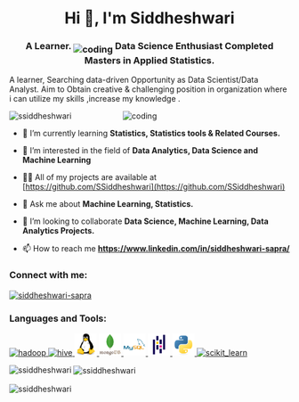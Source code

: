 
<h1 align="center">Hi 👋, I'm Siddheshwari</h1>
<h3 align="center"> A Learner. <img align="MIDDLE" alt="coding" width="70" src="https://encrypted-tbn0.gstatic.com/images?q=tbn:ANd9GcTQnYR_BMKEBxRzqAQdO7Ygi43O8_0OJ8icvtqzF4gp2_kuxWMJPeY774rfSqCG4_DTjvk&usqp=CAU">
Data Science Enthusiast Completed Masters in Applied Statistics.</h3>

A learner, Searching data-driven Opportunity as Data Scientist/Data Analyst.
Aim to Obtain creative & challenging position in organization where i can utilize my skills ,increase my knowledge .

<img align="right" alt="coding" width="300" src="https://media.tenor.com/-UygBh3nnfEAAAAC/coding.gif">

<p align="left"> <img src="https://komarev.com/ghpvc/?username=ssiddheshwari&label=Profile%20views&color=0e75b6&style=flat" alt="ssiddheshwari" /> </p>

- 🌱 I’m currently learning **Statistics,  Statistics tools & Related Courses.**
- 👀 I’m interested in the field of **Data Analytics, Data Science and Machine Learning**
- 👨‍💻 All of my projects are available at [https://github.com/SSiddheshwari](https://github.com/SSiddheshwari)

- 💬 Ask me about **Machine Learning, Statistics.**
  
- 💞️ I’m looking to collaborate **Data Science, Machine Learning, Data Analytics Projects.**
  
- 📫 How to reach me **https://www.linkedin.com/in/siddheshwari-sapra/**

<h3 align="left">Connect with me:</h3>
<p align="left">
<a href="https://linkedin.com/in/siddheshwari-sapra" target="blank"><img align="center" src="https://raw.githubusercontent.com/rahuldkjain/github-profile-readme-generator/master/src/images/icons/Social/linked-in-alt.svg" alt="siddheshwari-sapra" height="30" width="40" /></a>
</p>

<h3 align="left">Languages and Tools:</h3>
<p align="left"> <a href="https://hadoop.apache.org/" target="_blank" rel="noreferrer"> <img src="https://www.vectorlogo.zone/logos/apache_hadoop/apache_hadoop-icon.svg" alt="hadoop" width="40" height="40"/> </a> <a href="https://hive.apache.org/" target="_blank" rel="noreferrer"> <img src="https://www.vectorlogo.zone/logos/apache_hive/apache_hive-icon.svg" alt="hive" width="40" height="40"/> </a> <a href="https://www.linux.org/" target="_blank" rel="noreferrer"> <img src="https://raw.githubusercontent.com/devicons/devicon/master/icons/linux/linux-original.svg" alt="linux" width="40" height="40"/> </a> <a href="https://www.mongodb.com/" target="_blank" rel="noreferrer"> <img src="https://raw.githubusercontent.com/devicons/devicon/master/icons/mongodb/mongodb-original-wordmark.svg" alt="mongodb" width="40" height="40"/> </a> <a href="https://www.mysql.com/" target="_blank" rel="noreferrer"> <img src="https://raw.githubusercontent.com/devicons/devicon/master/icons/mysql/mysql-original-wordmark.svg" alt="mysql" width="40" height="40"/> </a> <a href="https://pandas.pydata.org/" target="_blank" rel="noreferrer"> <img src="https://raw.githubusercontent.com/devicons/devicon/2ae2a900d2f041da66e950e4d48052658d850630/icons/pandas/pandas-original.svg" alt="pandas" width="40" height="40"/> </a> <a href="https://www.python.org" target="_blank" rel="noreferrer"> <img src="https://raw.githubusercontent.com/devicons/devicon/master/icons/python/python-original.svg" alt="python" width="40" height="40"/> </a> <a href="https://scikit-learn.org/" target="_blank" rel="noreferrer"> <img src="https://upload.wikimedia.org/wikipedia/commons/0/05/Scikit_learn_logo_small.svg" alt="scikit_learn" width="40" height="40"/> </a> </p>

<p><img align="left" src="https://github-readme-stats.vercel.app/api/top-langs?username=ssiddheshwari&show_icons=true&locale=en&layout=compact" alt="ssiddheshwari" /></p>

<p>&nbsp;<img align="center" src="https://github-readme-stats.vercel.app/api?username=ssiddheshwari&show_icons=true&locale=en" alt="ssiddheshwari" /></p>

<p><img align="center" src="https://github-readme-streak-stats.herokuapp.com/?user=ssiddheshwari&" alt="ssiddheshwari" /></p>
